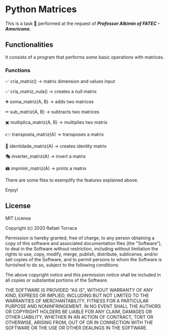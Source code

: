 # Python Matrices

This is a task :pencil: performed at the request of ***Professor Alkimin of FATEC - Americana.***

## Functionalities

It consists of a program that performs some basic operations with matrices.

### Functions

:white_check_mark: cria_matriz() -> matrix dimension and values input

:white_check_mark: cria_matriz_nula() -> creates a null matrix

:heavy_plus_sign: soma_matriz(A, B) -> adds two matrices

:heavy_minus_sign: sub_matriz(A, B) -> subtracts two matrices

:heavy_multiplication_x: multiplica_matriz(A, B) -> multiplies two matrix

:point_right: transposta_matriz(A) -> transposes a matrix

:raising_hand: identidade_matriz(A) -> creates identity matrix

:performing_arts: inverter_matriz(A) -> invert a matrix

:printer: imprimir_matriz(A) -> prints a matrix

There are some files to exemplify the features explained above.

Enjoy!

## License

MIT License

Copyright (c) 2020 Rafael Torraca

Permission is hereby granted, free of charge, to any person obtaining a copy
of this software and associated documentation files (the "Software"), to deal
in the Software without restriction, including without limitation the rights
to use, copy, modify, merge, publish, distribute, sublicense, and/or sell
copies of the Software, and to permit persons to whom the Software is
furnished to do so, subject to the following conditions:

The above copyright notice and this permission notice shall be included in all
copies or substantial portions of the Software.

THE SOFTWARE IS PROVIDED "AS IS", WITHOUT WARRANTY OF ANY KIND, EXPRESS OR
IMPLIED, INCLUDING BUT NOT LIMITED TO THE WARRANTIES OF MERCHANTABILITY,
FITNESS FOR A PARTICULAR PURPOSE AND NONINFRINGEMENT. IN NO EVENT SHALL THE
AUTHORS OR COPYRIGHT HOLDERS BE LIABLE FOR ANY CLAIM, DAMAGES OR OTHER
LIABILITY, WHETHER IN AN ACTION OF CONTRACT, TORT OR OTHERWISE, ARISING FROM,
OUT OF OR IN CONNECTION WITH THE SOFTWARE OR THE USE OR OTHER DEALINGS IN THE
SOFTWARE.
